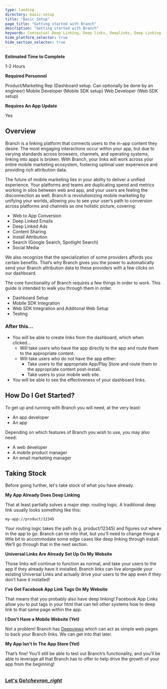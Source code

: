 ```yaml
---
type: landing
directory: basic-setup
title: "Basic Setup"
page_title: "Getting started with Branch"
description: "Getting started with Branch"
keywords: Contextual Deep Linking, Deep links, Deeplinks, Deep Linking, Deeplinking, Deferred Deep Linking, Deferred Deeplinking, Google App Indexing, Google App Invites, Apple Universal Links, Android App Links, Apple Spotlight Search, Facebook App Links, AppLinks, Deepviews, Deep views, Dashboard, iOS9
hide_platform_selector: true
hide_section_selector: true
---
```


**Estimated Time to Complete**

1-2 Hours

**Required Personnel**

Product/Marketing Rep (Dashboard setup. Can optionally be done by an engineer)
Mobile Developer (Mobile SDK setup)
Web Developer (Web SDK setup)

**Requires An App Update**

Yes

## Overview
Branch is a linking platform that connects users to the in-app content they desire. The most engaging interactions occur within your app, but due to varying standards across browsers, channels, and operating systems, linking into apps is broken. With Branch, your links will work across your entire mobile marketing ecosystem, fostering optimal user experience and providing rich attribution data.

The future of mobile marketing lies in your ability to deliver a unified experience. Your platforms and teams are duplicating spend and metrics working in silos between web and app, and your users are feeling the disconnection as well. Branch is revolutionizing mobile marketing by unifying your worlds, allowing you to see your user’s path to conversion across platforms and channels as one holistic picture, covering:

- Web to App Conversion
- Deep Linked Emails
- Deep Linked Ads
- Content Sharing
- Install Attribution
- Search (Google Search, Spotlight Search)
- Social Media

We also recognize that the specialization of some providers affords you certain benefits. That’s why Branch gives you the power to automatically send your Branch attribution data to these providers with a few clicks on our dashboard.

The core functionality of Branch requires a few things in order to work. This guide is intended to walk you through them in order.

- Dashboard Setup
- Mobile SDK Integration
- Web SDK Integration and Additonal Web Setup
- Testing

### After this...
- You will be able to create links from the dashboard, which when clicked...
    + Will take users who have the app directly to the app and route them to the appropriate content.
    + Will take users who do not have the app either:
        * Take users to the appropriate App/Play Store and route them to the appropriate content post-install.
        * Take users to your mobile web site.
- You will be able to see the effectiveness of your dashboard links.

## How Do I Get Started?
To get up and running with Branch you will need, at the very least:

- An app developer
- An app

Depending on which features of Branch you wish to use, you may also need:

- A web developer
- A mobile product manager
- An email marketing manager

## Taking Stock

Before going further, let's take stock of what you have already.

**My App Already Does Deep Linking**

That at least partially solves a major step: routing logic. A traditional deep link usually looks something like this:

`my-app://product/12345`

Your routing logic takes the path (e.g. product/12345) and figures out where in the app to go. Branch can tie into that, but you’ll need to change things a little bit to accommodate some edge cases like deep linking through install. We’ll go through that in the next section.

**Universal Links Are Already Set Up On My Website**

Those links will continue to function as normal, and take your users to the app if they already have it installed. Branch links can live alongside your existing Universal Links and actually drive your users to the app even if they don’t have it installed!

**I’ve Got Facebook App Link Tags On My Website**

That means that you probably also have deep linking! Facebook App Links allow you to put tags in your html that can tell other systems how to deep link to that same page within the app.

**I Don't Have a Mobile Website (Yet)**

Not a problem! Branch has [Deepviews]({{base.url}}/features/deepviews/overview) which can act as simple web pages to back your Branch links. We can get into that later.

**My App Isn't In The App Store (Yet)**

That’s fine! You’ll still be able to test out Branch’s functionality, and you’ll be able to leverage all that Branch has to offer to help drive the growth of your app from the beginning!

<h3 style="margin-top:0;"><a href="before-getting-started" class="get-started btn btn-primary btn-lg" style="margin-bottom:0;"><br class="visible-md"><strong>Let's Go!</strong><i class="material-icons">chevron_right</i></a>
<div class="clearfix"></div>
